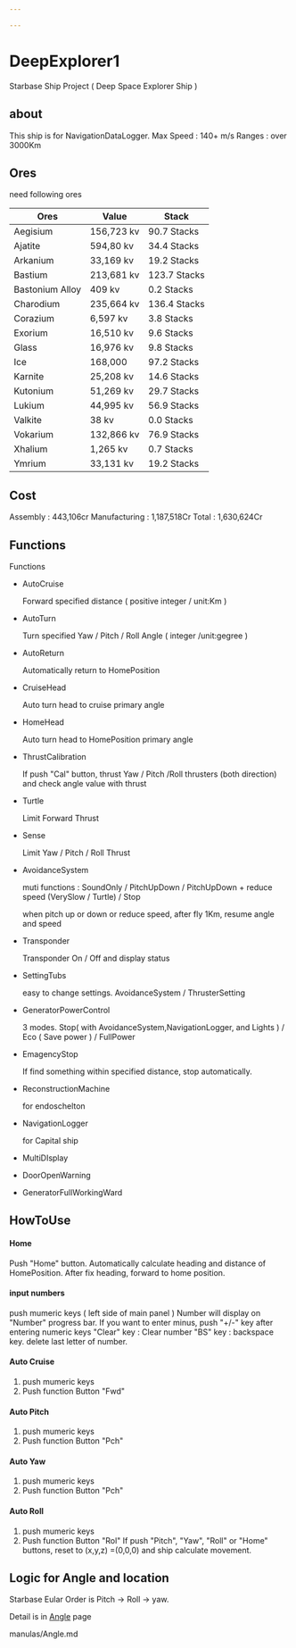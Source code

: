 ```yaml
---

---
```


# DeepExplorer1
Starbase Ship Project ( Deep Space Explorer Ship )

## about

This ship is for NavigationDataLogger.
Max Speed : 140+ m/s
Ranges : over 3000Km

## Ores

need following ores

| Ores            | Value      | Stack        |
| --------------- | ---------- | ------------ |
| Aegisium        | 156,723 kv | 90.7 Stacks  |
| Ajatite         | 594,80 kv  | 34.4 Stacks  |
| Arkanium        | 33,169 kv  | 19.2 Stacks  |
| Bastium         | 213,681 kv | 123.7 Stacks |
| Bastonium Alloy | 409 kv     | 0.2 Stacks   |
| Charodium       | 235,664 kv | 136.4 Stacks |
| Corazium        | 6,597 kv   | 3.8 Stacks   |
| Exorium         | 16,510 kv  | 9.6 Stacks   |
| Glass           | 16,976 kv  | 9.8 Stacks   |
| Ice             | 168,000    | 97.2 Stacks  |
| Karnite         | 25,208 kv  | 14.6 Stacks  |
| Kutonium        | 51,269 kv  | 29.7 Stacks  |
| Lukium          | 44,995 kv  | 56.9 Stacks  |
| Valkite         | 38 kv      | 0.0 Stacks   |
| Vokarium        | 132,866 kv | 76.9 Stacks  |
| Xhalium         | 1,265 kv   | 0.7 Stacks   |
| Ymrium          | 33,131 kv  | 19.2 Stacks  |



## Cost

 Assembly : 443,106cr
 Manufacturing : 1,187,518Cr
 Total : 1,630,624Cr

## Functions

Functions

- AutoCruise

  Forward specified distance ( positive integer / unit:Km )

- AutoTurn

  Turn specified Yaw / Pitch / Roll Angle ( integer /unit:gegree )

- AutoReturn

  Automatically return to HomePosition

- CruiseHead

  Auto turn head to cruise primary angle

- HomeHead

  Auto turn head to HomePosition primary angle

- ThrustCalibration

  If push "Cal" button, thrust Yaw / Pitch /Roll thrusters (both direction) and check angle value with thrust

- Turtle

  Limit Forward Thrust

- Sense

  Limit Yaw / Pitch / Roll Thrust

- AvoidanceSystem

  muti functions : SoundOnly / PitchUpDown / PitchUpDown + reduce speed (VerySlow / Turtle) / Stop

  when pitch up or down or reduce speed, after fly 1Km, resume angle and speed

- Transponder

  Transponder On / Off and display status

- SettingTubs

  easy to change settings. AvoidanceSystem / ThrusterSetting

- GeneratorPowerControl

   3 modes. Stop( with AvoidanceSystem,NavigationLogger, and Lights ) / Eco ( Save power ) / FullPower

- EmagencyStop

  If find something within specified distance, stop automatically.

- ReconstructionMachine

  for endoschelton

- NavigationLogger

  for Capital ship

- MultiDIsplay

- DoorOpenWarning

- GeneratorFullWorkingWard

## HowToUse

#### Home

Push "Home" button. Automatically calculate heading and distance of HomePosition. After fix heading, forward to home position.

#### input numbers

push mumeric keys ( left side of main panel )
Number will display on "Number" progress bar.
If you want to enter minus, push "+/-" key after entering numeric keys
"Clear" key : Clear number
"BS" key : backspace key. delete last letter of number.

#### Auto Cruise

1. push mumeric keys
2. Push function Button  "Fwd"

#### Auto Pitch

1. push mumeric keys
2. Push function Button "Pch"

#### Auto Yaw

1. push mumeric keys
2. Push function Button "Pch"

#### Auto Roll

1. push mumeric keys
2. Push function Button "Rol"
If push "Pitch", "Yaw", "Roll" or "Home" buttons, reset to  (x,y,z) =(0,0,0) and ship calculate movement.

## Logic for Angle and location

Starbase Eular Order is Pitch -> Roll -> yaw.

Detail is in [Angle](Manuals/Angle.md) page



manulas/Angle.md

